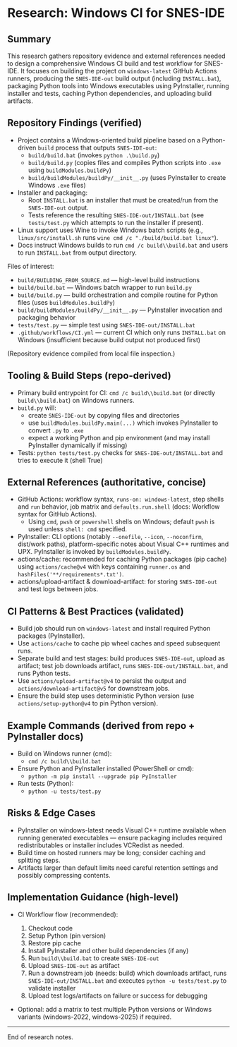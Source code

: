 <!-- markdownlint-disable-file -->
# Research: Windows CI for SNES-IDE

## Summary
This research gathers repository evidence and external references needed to design a comprehensive Windows CI build and test workflow for SNES-IDE. It focuses on building the project on `windows-latest` GitHub Actions runners, producing the `SNES-IDE-out` build output (including `INSTALL.bat`), packaging Python tools into Windows executables using PyInstaller, running installer and tests, caching Python dependencies, and uploading build artifacts.

## Repository Findings (verified)
- Project contains a Windows-oriented build pipeline based on a Python-driven `build` process that outputs `SNES-IDE-out`:
  - `build/build.bat` (invokes `python .\build.py`)
  - `build/build.py` (copies files and compiles Python scripts into `.exe` using `buildModules.buildPy`)
  - `build/buildModules/buildPy/__init__.py` (uses PyInstaller to create Windows `.exe` files)
- Installer and packaging:
  - Root `INSTALL.bat` is an installer that must be created/run from the `SNES-IDE-out` output.
  - Tests reference the resulting `SNES-IDE-out/INSTALL.bat` (see `tests/test.py` which attempts to run the installer if present).
- Linux support uses Wine to invoke Windows batch scripts (e.g., `linux/src/install.sh` runs `wine cmd /c "./build/build.bat linux"`).
- Docs instruct Windows builds to run `cmd /c build\\build.bat` and users to run `INSTALL.bat` from output directory.

Files of interest:
- `build/BUILDING_FROM_SOURCE.md` — high-level build instructions
- `build/build.bat` — Windows batch wrapper to run `build.py`
- `build/build.py` — build orchestration and compile routine for Python files (uses `buildModules.buildPy`)
- `build/buildModules/buildPy/__init__.py` — PyInstaller invocation and packaging behavior
- `tests/test.py` — simple test using `SNES-IDE-out/INSTALL.bat`
- `.github/workflows/CI.yml` — current CI which only runs `INSTALL.bat` on Windows (insufficient because build output not produced first)

(Repository evidence compiled from local file inspection.)

## Tooling & Build Steps (repo-derived)
- Primary build entrypoint for CI: `cmd /c build\\build.bat` (or directly `build\\build.bat`) on Windows runners.
- `build.py` will:
  - create `SNES-IDE-out` by copying files and directories
  - use `buildModules.buildPy.main(...)` which invokes PyInstaller to convert `.py` to `.exe`
  - expect a working Python and pip environment (and may install PyInstaller dynamically if missing)
- Tests: `python tests/test.py` checks for `SNES-IDE-out/INSTALL.bat` and tries to execute it (shell True)

## External References (authoritative, concise)
- GitHub Actions: workflow syntax, `runs-on: windows-latest`, step shells and `run` behavior, job matrix and `defaults.run.shell` (docs: Workflow syntax for GitHub Actions).
  - Using `cmd`, `pwsh` or `powershell` shells on Windows; default `pwsh` is used unless `shell: cmd` specified.
- PyInstaller: CLI options (notably `--onefile`, `--icon`, `--noconfirm`, dist/work paths), platform-specific notes about Visual C++ runtimes and UPX. PyInstaller is invoked by `buildModules.buildPy`.
- actions/cache: recommended for caching Python packages (pip cache) using `actions/cache@v4` with keys containing `runner.os` and `hashFiles('**/requirements*.txt')`.
- actions/upload-artifact & download-artifact: for storing `SNES-IDE-out` and test logs between jobs.

## CI Patterns & Best Practices (validated)
- Build job should run on `windows-latest` and install required Python packages (PyInstaller).
- Use `actions/cache` to cache pip wheel caches and speed subsequent runs.
- Separate build and test stages: build produces `SNES-IDE-out`, upload as artifact; test job downloads artifact, runs `SNES-IDE-out/INSTALL.bat`, and runs Python tests.
- Use `actions/upload-artifact@v4` to persist the output and `actions/download-artifact@v5` for downstream jobs.
- Ensure the build step uses deterministic Python version (use `actions/setup-python@v4` to pin Python version).

## Example Commands (derived from repo + PyInstaller docs)
- Build on Windows runner (cmd):
  - `cmd /c build\\build.bat`
- Ensure Python and PyInstaller installed (PowerShell or cmd):
  - `python -m pip install --upgrade pip PyInstaller`
- Run tests (Python):
  - `python -u tests/test.py`

## Risks & Edge Cases
- PyInstaller on windows-latest needs Visual C++ runtime available when running generated executables — ensure packaging includes required redistributables or installer includes VCRedist as needed.
- Build time on hosted runners may be long; consider caching and splitting steps.
- Artifacts larger than default limits need careful retention settings and possibly compressing contents.

## Implementation Guidance (high-level)
- CI Workflow flow (recommended):
  1. Checkout code
  2. Setup Python (pin version)
  3. Restore pip cache
  4. Install PyInstaller and other build dependencies (if any)
  5. Run `build\\build.bat` to create `SNES-IDE-out`
  6. Upload `SNES-IDE-out` as artifact
  7. Run a downstream job (needs: build) which downloads artifact, runs `SNES-IDE-out/INSTALL.bat` and executes `python -u tests/test.py` to validate installer
  8. Upload test logs/artifacts on failure or success for debugging

- Optional: add a matrix to test multiple Python versions or Windows variants (windows-2022, windows-2025) if required.

---

End of research notes.
